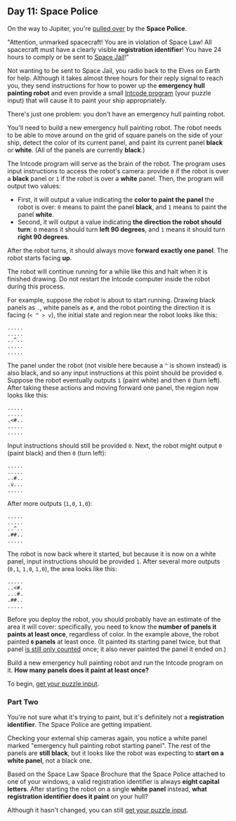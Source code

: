 ## Day 11: Space Police
On the way to Jupiter, you're [pulled over][1] by the **Space Police**.

"Attention, unmarked spacecraft!
 You are in violation of Space Law!
 All spacecraft must have a clearly visible **registration identifier**!
 You have 24 hours to comply or be sent to [Space Jail][2]!"

Not wanting to be sent to Space Jail, you radio back to the Elves on Earth for help.
Although it takes almost three hours for their reply signal to reach you,
they send instructions for how to power up the **emergency hull painting robot**
and even provide a small [Intcode program][3] (your puzzle input) that will cause it to paint your ship appropriately.

There's just one problem: you don't have an emergency hull painting robot.

You'll need to build a new emergency hull painting robot.
The robot needs to be able to move around on the grid of square panels on the side of your ship,
detect the color of its current panel, and paint its current panel **black** or **white**.
(All of the panels are currently **black**.)

The Intcode program will serve as the brain of the robot.
The program uses input instructions to access the robot's camera:
provide `0` if the robot is over a **black** panel or `1` if the robot is over a **white** panel.
Then, the program will output two values:
* First, it will output a value indicating the **color to paint the panel** the robot is over:
  `0` means to paint the panel **black**, and `1` means to paint the panel **white**.
* Second, it will output a value indicating **the direction the robot should turn**:
  `0` means it should turn **left 90 degrees**, and `1` means it should turn **right 90 degrees**.

After the robot turns, it should always move **forward exactly one panel**.
The robot starts facing **up**.

The robot will continue running for a while like this and halt when it is finished drawing.
Do not restart the Intcode computer inside the robot during this process.

For example, suppose the robot is about to start running.
Drawing black panels as `.`, white panels as `#`, and the robot pointing the direction it is facing (`< ^ > v`),
the initial state and region near the robot looks like this:
```
.....
.....
..^..
.....
.....
```

The panel under the robot (not visible here because a `^` is shown instead) is also black,
and so any input instructions at this point should be provided `0`.
Suppose the robot eventually outputs `1` (paint white) and then `0` (turn left).
After taking these actions and moving forward one panel, the region now looks like this:
```
.....
.....
.<#..
.....
.....
```

Input instructions should still be provided `0`.
Next, the robot might output `0` (paint black) and then `0` (turn left):
```
.....
.....
..#..
.v...
.....
```

After more outputs (`1,0`, `1,0`):
```
.....
.....
..^..
.##..
.....
```

The robot is now back where it started, but because it is now on a white panel,
input instructions should be provided `1`.
After several more outputs (`0,1`, `1,0`, `1,0`), the area looks like this:
```
.....
..<#.
...#.
.##..
.....
```

Before you deploy the robot, you should probably have an estimate of the area it will cover:
specifically, you need to know the **number of panels it paints at least once**, regardless of color.
In the example above, the robot painted **`6` panels** at least once.
(It painted its starting panel twice, but that panel [is still only counted][4] once;
it also never painted the panel it ended on.)

Build a new emergency hull painting robot and run the Intcode program on it.
**How many panels does it paint at least once?**

To begin, [get your puzzle input][5].


### Part Two
You're not sure what it's trying to paint, but it's definitely not a **registration identifier**.
The Space Police are getting impatient.

Checking your external ship cameras again, you notice a white panel marked
"emergency hull painting robot starting panel".
The rest of the panels are **still black**, but it looks like the robot was expecting to **start on a white panel**,
not a black one.

Based on the Space Law Space Brochure that the Space Police attached to one of your windows,
a valid registration identifier is always **eight capital letters**.
After starting the robot on a single **white panel** instead,
**what registration identifier does it paint** on your hull?

Although it hasn't changed, you can still [get your puzzle input][5].

[1]: https://www.youtube.com/watch?v=KwY28rpyKDE "The Sound of the Space Police"
[2]: https://www.youtube.com/watch?v=BVn1oQL9sWg&t=5 "All quotes from Portal 2's \"Space\" sphere"
[3]: https://adventofcode.com/2019/day/9 "Day 9 - Advent of Code 2019"
[4]: https://www.youtube.com/watch?v=KjsSvjA5TuE "That still only counts as one!"
[5]: https://adventofcode.com/2019/day/11/input